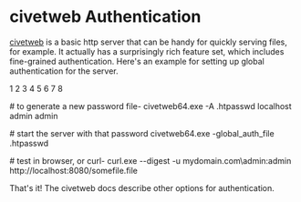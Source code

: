 # civetweb Authentication

[civetweb](https://github.com/civetweb/civetweb) is a basic http server that can
be handy for quickly serving files, for example. It actually has a surprisingly
rich feature set, which includes fine-grained authentication. Here's an example
for setting up global authentication for the server.

1 2 3 4 5 6 7 8

\# to generate a new password file- civetweb64.exe -A .htpasswd localhost admin
admin

\# start the server with that password civetweb64.exe -global_auth_file
.htpasswd

\# test in browser, or curl- curl.exe --digest -u mydomain.com\\admin:admin
http://localhost:8080/somefile.file

That's it! The civetweb docs describe other options for authentication.
